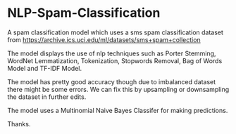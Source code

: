 # NLP-Spam-Classification
A spam classification model which uses a sms spam classification dataset from https://archive.ics.uci.edu/ml/datasets/sms+spam+collection

The model displays the use of nlp techniques such as Porter Stemming, WordNet Lemmatization, Tokenization, Stopwords Removal, Bag of Words Model and TF-IDF Model.

The model has pretty good accuracy though due to imbalanced dataset there might be some errors. 
We can fix this by upsampling or downsampling the dataset in further edits.

The model uses a Multinomial Naive Bayes Classifer for making predictions.

Thanks.
